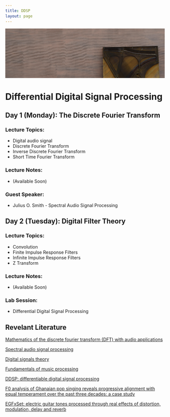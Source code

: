```yaml
---
title: DDSP
layout: page
---
```


<img src="assets/images/piano.png" alt="drawing" width="1000" class="center"/>

# Differential Digital Signal Processing

## Day 1 (Monday): The Discrete Fourier Transform

### Lecture Topics:  
* Digital audio signal  
* Discrete Fourier Transform  
* Inverse Discrete Fourier Transform  
* Short Time Fourier Transform

### Lecture Notes:  
* (Available Soon)

### Guest Speaker:  
* Julius O. Smith - Spectral Audio Signal Processing

## Day 2 (Tuesday): Digital Filter Theory

### Lecture Topics:  
* Convolution
* Finite Impulse Response Filters
* Infinite Impulse Response Filters
* Z Transform

### Lecture Notes:  
* (Available Soon)

### Lab Session:  
* Differential Digital Signal Processing

## Revelant Literature

[Mathematics of the discrete fourier transform (DFT) with audio applications](https://ccrma.stanford.edu/~jos/st/)

[Spectral audio signal processing](https://ccrma.stanford.edu/~jos/sasp/)

[Digital signals theory](https://brianmcfee.net/dstbook-site/content/intro.html)

[Fundamentals of music processing](https://www.audiolabs-erlangen.de/fau/professor/mueller/bookFMP)

[DDSP: differentiable digital signal processing](https://arxiv.org/pdf/2001.04643)

[F0 analysis of Ghanaian pop singing reveals progressive alignment with equal temperament over the past three decades: a case study](https://ccrma.stanford.edu/~iran/papers/Roman_et_al_SMC_2023.pdf)

[EGFxSet: electric guitar tones processed through real effects of distortion, modulation, delay and reverb](https://ccrma.stanford.edu/~iran/papers/Pedroza_et_al_ISMIR_2022.pdf)
